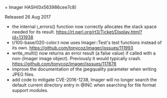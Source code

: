 = Imager HASH(0x563986cee7c8)

Released 26 Aug 2017

- the internal i_errors() function now correctly allocates the stack space needed for its result. https://rt.perl.org/rt3/Ticket/Display.html?id=131938 
- t/100-base/020-color.t now uses Imager::Test's test functions instead of its own. https://github.com/tonycoz/imager/isssues/111993 
- write_multi() now returns an error result (a false value) if called with a non-(Imager image object). Previously it would typically crash. https://github.com/tonycoz/imager/isssues/117878 
- improve the documentation of the jpegquality parameter when writing JPEG files. 
- add code to mitigate CVE-2016-1238, Imager will no longer search the default current directory entry in @INC when searching for file format support modules.